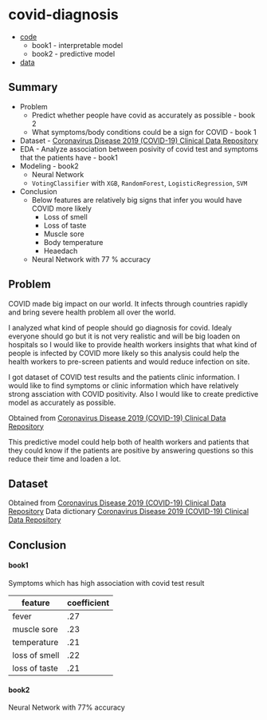 # covid-diagnosis

* [code](https://github.com/noah992/covid-diagnosis/tree/main/code)
   * book1 - interpretable model
   * book2 - predictive model
* [data](https://github.com/noah992/covid-diagnosis/tree/main/data)

## Summary

* Problem
    * Predict whether people have covid as accurately as possible - book 2
    * What symptoms/body conditions could be a sign for COVID - book 1
* Dataset - [Coronavirus Disease 2019 (COVID-19) Clinical Data Repository](https://covidclinicaldata.org/)
* EDA - Analyze association between posivity of covid test and symptoms that the patients have - book1
* Modeling - book2
    * Neural Network
    * `VotingClassifier` with `XGB`, `RandomForest`, `LogisticRegression`, `SVM`
* Conclusion
    * Below features are relatively big signs that infer you would have COVID more likely
        * Loss of smell
        * Loss of taste
        * Muscle sore
        * Body temperature
        * Heaedach
    * Neural Network with 77 % accuracy

## Problem

COVID made big impact on our world. It infects through countries rapidly and bring severe health problem all over the world.

I analyzed what kind of people should go diagnosis for covid. Idealy everyone should go but it is not very realistic and will be big loaden on hospitals so I would like to provide health workers insights that what kind of people is infected by COVID more likely so this analysis could help the health workers to pre-screen patients and would reduce infection on site.

I got dataset of COVID test results and the patients clinic information. I would like to find symptoms or clinic information which have relatively strong assciation with COVID positivity. Also I would like to create predictive model as accurately as possible.

Obtained from [Coronavirus Disease 2019 (COVID-19) Clinical Data Repository](https://covidclinicaldata.org/)

This predictive model could help both of health workers and patients that they could know if the patients are positive by answering questions so this reduce their time and loaden a lot.

## Dataset

Obtained from [Coronavirus Disease 2019 (COVID-19) Clinical Data Repository](https://covidclinicaldata.org/)
Data dictionary [Coronavirus Disease 2019 (COVID-19) Clinical Data Repository](https://covidclinicaldata.org/)

## Conclusion

#### book1

Symptoms which has high association with covid test result

|feature|coefficient|
|-|-|
|fever| .27|
|muscle sore| .23|
|temperature| .21|
|loss of smell| .22|
|loss of taste| .21|

#### book2
Neural Network with 77% accuracy
